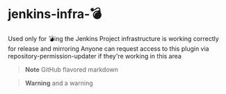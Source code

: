 # jenkins-infra-💣

Used only for 💣ing the Jenkins Project infrastructure is working correctly for release and mirroring
Anyone can request access to this plugin via repository-permission-updater if they're working in this area

> **Note**
> GitHub flavored markdown

> **Warning**
> and a warning
